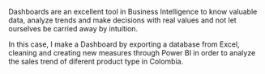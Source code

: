 Dashboards are an excellent tool in Business Intelligence to know valuable data, analyze trends and make decisions with real values ​​and not let ourselves be carried away by intuition.

In this case, I make a Dashboard by exporting a database from Excel, cleaning and creating new measures through Power BI in order to analyze the sales trend of diferent product type in Colombia.
